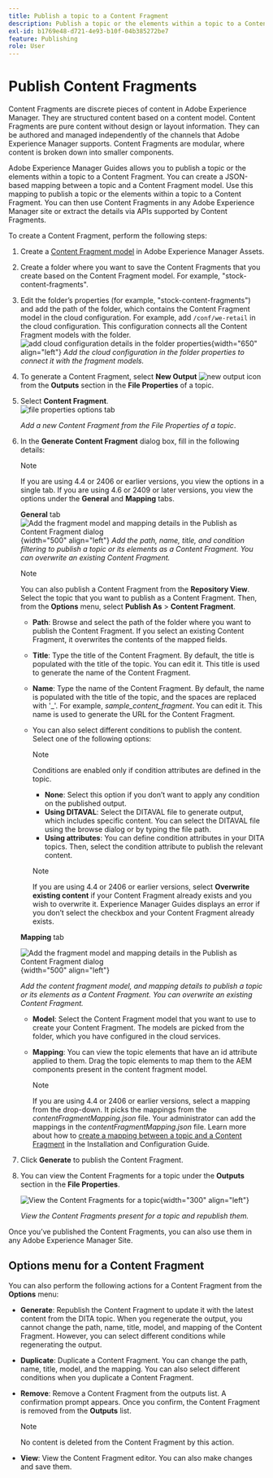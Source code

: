 ```yaml
---
title: Publish a topic to a Content Fragment
description: Publish a topic or the elements within a topic to a Content Fragment in AEM Guides.  Learn how to view the Content Fragments present for a topic and republish them.
exl-id: b1769e48-d721-4e93-b10f-04b385272be7
feature: Publishing
role: User
---
```

# Publish Content Fragments

Content Fragments are discrete pieces of content in Adobe Experience Manager. They are structured content based on a content model. Content Fragments are pure content without design or layout information. They can be authored and managed independently of the channels that Adobe Experience Manager supports. Content Fragments are modular, where content is broken down into smaller components.

Adobe Experience Manager Guides allows you to publish a topic or the elements within a topic to a Content Fragment. You can create a JSON-based mapping between a topic and a Content Fragment model. Use this mapping to publish a topic or the elements within a topic to a Content Fragment. You can then use Content Fragments in any Adobe Experience Manager site or extract the details via APIs supported by Content Fragments.


To create a Content Fragment, perform the following steps:

1. Create a [Content Fragment model](https://experienceleague.adobe.com/docs/experience-manager-65/assets/content-fragments/content-fragments-models.html?lang=en) in Adobe Experience Manager Assets. 
1. Create a folder where you want to save the Content Fragments that you create based on the Content Fragment model. For example, "stock-content-fragments". 
1. Edit the folder’s properties (for example, "stock-content-fragments") and add the path of the folder, which contains the Content Fragment model in the cloud configuration. 
For example, add `/conf/we-retail` in the cloud configuration. This configuration connects all the Content Fragment models with the folder.       
 ![add cloud configuration details in the folder properties](images/fragment-folder-cloud-configuration.png){width="650" align="left"}
       *Add the cloud configuration in the folder properties to connect it with the fragment models.* 

1. To generate a Content Fragment, select **New Output** ![new output icon](./images/Add_icon.svg) from the **Outputs** section in the **File Properties** of a topic.
1. Select **Content Fragment**.  
    ![file properties options tab](./images/file-properties-outputs-tab.png)

    *Add a new Content Fragment from the File Properties of a topic*.

1. In the **Generate Content Fragment** dialog box, fill in the following details:

    >[!NOTE]    
    >
    > If you are using 4.4 or 2406 or earlier versions, you view the options in a single tab.
    > If you are using 4.6 or 2409 or later versions, you view the options under the **General** and **Mapping** tabs.
    
    **General** tab 
            ![Add the fragment model and mapping details in the Publish as Content Fragment dialog](images/generate-content-fragment.png){width="500" align="left"}
        *Add the path, name, title, and condition filtering to publish a topic or its elements as a Content Fragment. You can overwrite an existing Content Fragment.*  

    >[!NOTE]
    >
    >You can also publish a  Content Fragment from the **Repository View**. Select the topic that you want to publish as a Content Fragment. Then, from the **Options** menu, select **Publish As** > **Content Fragment**.

    * **Path**: Browse and select the path of the folder where you want to publish the Content Fragment. If you select an existing Content Fragment, it overwrites the contents of the mapped fields.
    * **Title**: Type the title of the Content Fragment. By default, the title is populated with the title of the topic. You can edit it. This title is used to generate the name of the Content Fragment.
    * **Name**: Type the name of the Content Fragment. By default, the name is populated with the title of the topic, and the spaces are replaced with '_'. For example, *sample_content_fragment*. You can edit it.  This name is used to generate the URL for the Content Fragment.

    * You can also select different conditions to publish the content.  Select one of the following options:
        >[!NOTE] 
        > 
        > Conditions are enabled only if condition attributes are defined in the topic.
        
        * **None**: Select this option if you don’t want to apply any condition on the published output.
        * **Using DITAVAL**: Select the DITAVAL file to generate output, which includes specific content. You can select the DITAVAL file using the browse dialog or by typing the file path. 
        * **Using attributes**: You can define condition attributes in your DITA topics. Then, select the condition attribute to publish the relevant content.

          
       
        >[!NOTE]    
        >
        > If you are using 4.4 or 2406 or earlier versions, select **Overwrite existing content** if your Content Fragment already exists and you wish to overwrite it. Experience Manager Guides displays an error if you don’t select the checkbox and your Content Fragment already exists. 



    **Mapping** tab

   ![Add the fragment model and mapping details in the Publish as Content Fragment dialog](images/content-fragment-mapping.png){width="500" align="left"}

    *Add the content fragment model, and mapping details to publish a topic or its elements as a Content Fragment. You can overwrite an existing Content Fragment.*  

    * **Model**: Select the Content Fragment model that you want to use to create your Content Fragment. The models are picked from the folder, which you have configured in the cloud services. 
    * **Mapping**: You can view the topic elements that have an id attribute applied to them. Drag the topic elements to map them to the AEM components present in the content fragment model.  
    
    
        >[!NOTE]    
        >
        > If you are using 4.4 or 2406 or earlier versions, select a mapping from the drop-down. It picks the mappings from the *contentFragmentMapping.json* file.  Your administrator can add the mappings in the *contentFragmentMapping.json* file. Learn more about how to [create a mapping between a topic and a Content Fragment](../cs-install-guide/conf-content-fragment-mapping-cs.md) in the Installation and Configuration Guide. 

1. Click **Generate** to publish the Content Fragment.

1. You can view the Content Fragments for a topic under the **Outputs** section in the **File Properties**.
 
    ![View the Content Fragments for a topic](images/outputs-options-menu.png){width="300" align="left"}
       
     *View the Content Fragments present for a topic and republish them.*  


Once you’ve published the Content Fragments, you can also use them in any Adobe Experience Manager Site.




## Options menu for a Content Fragment 

You can also perform the following actions for a Content Fragment from the **Options** menu:

* **Generate**: Republish the Content Fragment to update it with the latest content from the DITA topic. When you regenerate the output, you cannot change the path, name, title, model, and mapping of the Content Fragment. However, you can select different conditions while regenerating the output.

* **Duplicate**: Duplicate a Content Fragment. You can change the path, name, title, model, and the mapping. You can also select different conditions when you duplicate a Content Fragment.

* **Remove**: Remove a Content Fragment from the outputs list. A confirmation prompt appears. Once you confirm, the Content Fragment is removed from the **Outputs** list. 

    >[!NOTE]
    >
    > No content is deleted from the Content Fragment by this action.

* **View**: View the Content Fragment editor. You can also make changes and save them.

 
